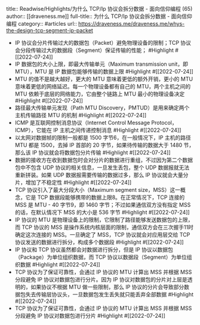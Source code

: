 title:: Readwise/Highlights/为什么 TCP/Ip 协议会拆分数据 - 面向信仰编程 (65)
author:: [[draveness.me]]
full-title:: 为什么 TCP/Ip 协议会拆分数据 - 面向信仰编程
category:: #articles
url:: https://draveness.me/draveness.me/whys-the-design-tcp-segment-ip-packet

- IP 协议会分片传输过大的数据包（Packet）避免物理设备的限制；TCP 协议会分段传输过大的数据段（Segment）保证传输的性能； #Highlight #[[2022-07-24]]
- IP 数据包的大小上限，即最大传输单元（Maximum transmission unit，即 MTU），MTU 是 IP 数据包能够传输的数据上限 #Highlight #[[2022-07-24]]
- MTU 的值不是越大越好，更大的 MTU 意味着更低的额外开销，更小的 MTU 意味着更低的网络延迟。每一个物理设备都有自己的 MTU，两个主机之间的 MTU 依赖于底层的网络能力，它由整个链路上 MTU 最小的物理设备决定 #Highlight #[[2022-07-24]]
- 路径最大传输单元发现（Path MTU Discovery，PMTUD）是用来确定两个主机传输路径 MTU 的机制 #Highlight #[[2022-07-24]]
- ICMP 是互联网控制消息协议（Internet Control Message Protocol，ICMP），它能在 IP 主机之间传递控制消息 #Highlight #[[2022-07-24]]
- 以太网对数据帧的限制一般都是 1500 字节6，在一般情况下，IP 主机的路径 MTU 都是 1500，去掉 IP 首部的 20 字节，如果待传输的数据大于 1480 节，那么该 IP 协议就会将数据包分片传输 #Highlight #[[2022-07-24]]
- 数据的接收方在收到数据包时会对分片的数据进行重组，不过因为第二个数据包中不包含 UDP 协议的相关信息，一旦发生丢包，整个 UDP 数据报就无法重新拼装。如果 UDP 数据报需要传输的数据过多，那么 IP 协议就会大量分片，增加了不稳定性 #Highlight #[[2022-07-24]]
- TCP 协议引入了最大分段大小（Maximum segment size，MSS）这一概念，它是 TCP 数据段能够携带的数据上限8。在正常情况下，TCP 连接的 MSS 是 MTU - 40 字节9，即 1460 字节；不过如果通信双方没有指定 MSS 的话，在默认情况下 MSS 的大小是 536 字节 #Highlight #[[2022-07-24]]
- IP 协议的 MTU 是物理设备上的限制，它限制了路径能够发送数据包的上限，而 TCP 协议的 MSS 是操作系统内核层面的限制，通信双方会在三次握手11时确定这次连接的 MSS。一旦确定了 MSS，TCP 协议就会对应用层交给 TCP 协议发送的数据进行拆分，构成多个数据段 #Highlight #[[2022-07-24]]
- IP 协议和 TCP 协议虽然都会对数据进行拆分，但是 IP 协议以数据包（Package）为单位组织数据，而 TCP 协议以数据段（Segment）为单位组织数据 #Highlight #[[2022-07-24]]
- TCP 协议为了保证可靠性，会通过 IP 协议的 MTU 计算出 MSS 并根据 MSS 分段避免 IP 协议对数据包进行分片。因为 IP 协议对数据包的分片对上层是透明的，如果协议不根据 MTU 做一些限制，那么 IP 协议的分片会导致部分数据包失去传输层协议头，一旦数据包发生丢失就只能丢弃全部数据 #Highlight #[[2022-07-24]]
- TCP 协议为了保证可靠性，会通过 IP 协议的 MTU 计算出 MSS 并根据 MSS 分段避免 IP 协议对数据包进行分片 #Highlight #[[2022-07-24]]